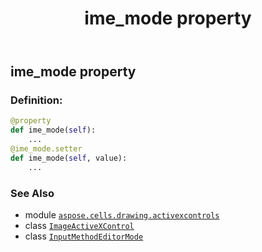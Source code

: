 ﻿---
title: ime_mode property
second_title: Aspose.Cells for Python via .NET API References
description: 
type: docs
weight: 100
url: /aspose.cells.drawing.activexcontrols/imageactivexcontrol/ime_mode/
is_root: false
---

## ime_mode property

### Definition:
```python
@property
def ime_mode(self):
    ...
@ime_mode.setter
def ime_mode(self, value):
    ...
```

### See Also
* module [`aspose.cells.drawing.activexcontrols`](../../)
* class [`ImageActiveXControl`](/cells/python-net/aspose.cells.drawing.activexcontrols/imageactivexcontrol)
* class [`InputMethodEditorMode`](/cells/python-net/aspose.cells.drawing.activexcontrols/inputmethodeditormode)
